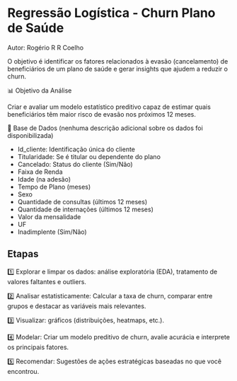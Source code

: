 # Regressão Logística - Churn Plano de Saúde
  Autor: Rogério R R Coelho

O objetivo é identificar os fatores relacionados à evasão (cancelamento) de beneficiários de um plano de saúde e gerar insights que ajudem a reduzir o churn.

📊 Objetivo da Análise

Criar e avaliar um modelo estatístico preditivo capaz de estimar quais beneficiários têm maior risco de evasão nos próximos 12 meses.

📂 Base de Dados (nenhuma descrição adicional sobre os dados foi disponibilizada)

* Id_cliente: Identificação única do cliente
* Titularidade: Se é titular ou dependente do plano
* Cancelado: Status do cliente (Sim/Não)
* Faixa de Renda
* Idade (na adesão)
* Tempo de Plano (meses)
* Sexo
* Quantidade de consultas (últimos 12 meses)
* Quantidade de internações (últimos 12 meses)
* Valor da mensalidade
* UF
* Inadimplente (Sim/Não)

## Etapas
1️⃣ Explorar e limpar os dados: análise exploratória (EDA), tratamento de  valores faltantes e outliers.

2️⃣ Analisar estatisticamente: Calcular a taxa de churn, comparar entre grupos e destacar as variáveis mais relevantes.

3️⃣ Visualizar: gráficos (distribuições, heatmaps, etc.).

4️⃣ Modelar: Criar um modelo preditivo de churn, avalie acurácia e interprete os principais fatores.

5️⃣ Recomendar: Sugestões de ações estratégicas baseadas no que você encontrou.
